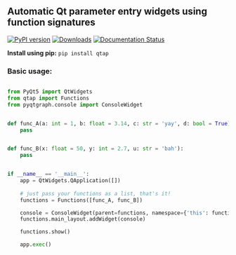 ## Automatic Qt parameter entry widgets using function signatures
[![PyPI version](https://badge.fury.io/py/qtap.svg)](https://badge.fury.io/py/qtap) [![Downloads](https://pepy.tech/badge/qtap)](https://pepy.tech/project/qtap) [![Documentation Status](https://readthedocs.org/projects/qtap/badge/?version=latest)](https://qtap.readthedocs.io/en/latest/?badge=latest)

**Install using pip:** ``pip install qtap``

### Basic usage:

```python

from PyQt5 import QtWidgets
from qtap import Functions
from pyqtgraph.console import ConsoleWidget


def func_A(a: int = 1, b: float = 3.14, c: str = 'yay', d: bool = True):
    pass


def func_B(x: float = 50, y: int = 2.7, u: str = 'bah'):
    pass


if __name__ == '__main__':
    app = QtWidgets.QApplication([])
    
    # just pass your functions as a list, that's it!
    functions = Functions([func_A, func_B])

    console = ConsoleWidget(parent=functions, namespace={'this': functions})
    functions.main_layout.addWidget(console)

    functions.show()

    app.exec()
```

